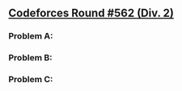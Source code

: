 ##  [Codeforces Round #562 (Div. 2)](https://codeforces.com/contest/1169)
### Problem A:
### Problem B:
### Problem C:
